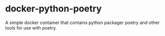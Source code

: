 # docker-python-poetry
A simple docker container that contains python packager poetry and other tools for use with poetry.  
